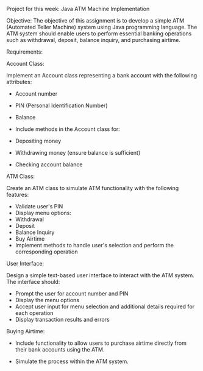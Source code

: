 Project for this week: Java ATM Machine Implementation

Objective:
The objective of this assignment is to develop a simple ATM (Automated Teller Machine) system using Java programming language. The ATM system should enable users to perform essential banking operations such as withdrawal, deposit, balance inquiry, and purchasing airtime.

Requirements:

Account Class:

Implement an Account class representing a bank account with the following attributes:

- Account number
- PIN (Personal Identification Number)
- Balance

- Include methods in the Account class for:

- Depositing money
- Withdrawing money (ensure balance is sufficient)
- Checking account balance

ATM Class:

Create an ATM class to simulate ATM functionality with the following features:

- Validate user's PIN
- Display menu options:
- Withdrawal
- Deposit
- Balance Inquiry
- Buy Airtime
- Implement methods to handle user's selection and perform the corresponding operation

User Interface:

Design a simple text-based user interface to interact with the ATM system. 
The interface should:
- Prompt the user for account number and PIN
- Display the menu options
- Accept user input for menu selection and additional details required for each operation
- Display transaction results and errors

Buying Airtime:

- Include functionality to allow users to purchase airtime directly from their bank accounts using the ATM.

- Simulate the process within the ATM system.